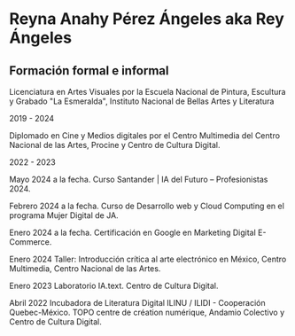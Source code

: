 
# Reyna Anahy Pérez Ángeles aka Rey Ángeles 


## Formación formal e informal

Licenciatura en Artes Visuales por la Escuela Nacional de Pintura, Escultura y Grabado "La Esmeralda", Instituto Nacional de Bellas Artes y Literatura

2019 - 2024

Diplomado en Cine y Medios digitales por el Centro Multimedia del Centro Nacional de las Artes, Procine y Centro de Cultura Digital.

2022 - 2023

Mayo 2024 a la fecha. Curso Santander | IA del Futuro – Profesionistas 2024.

Febrero 2024 a la fecha. Curso de Desarrollo web y Cloud Computing en el programa Mujer Digital de JA.

Enero 2024 a la fecha. Certificación en Google en Marketing Digital E-Commerce. 

Enero 2024 Taller: Introducción crítica al arte electrónico en México, Centro Multimedia, Centro Nacional de las Artes.

Enero 2023 Laboratorio IA.text. Centro de Cultura Digital.

Abril 2022 Incubadora de Literatura Digital ILINU / ILIDI - Cooperación Quebec-México. TOPO centre de création numérique, Andamio Colectivo y Centro de Cultura Digital.


